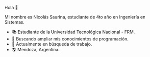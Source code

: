 Hola 👋

Mi nombre es Nicolás Saurina, estudiante de 4to año en Ingeniería en Sistemas. 

- :books: Estudiante de la Universidad Tecnológica Nacional - FRM.
- 👯 Buscando ampliar mis conocimientos de programación. 
- 🤔 Actualmente en búsqueda de trabajo. 
- :earth_americas: Mendoza, Argentina. 
